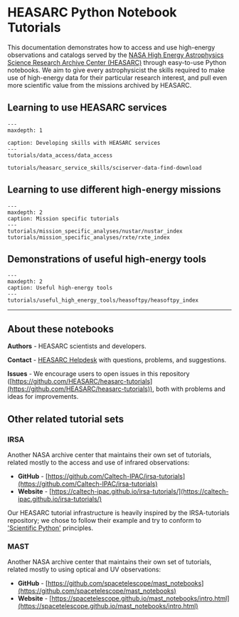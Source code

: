 
# HEASARC Python Notebook Tutorials

This documentation demonstrates how to access and use high-energy observations and catalogs served by the [NASA High Energy Astrophysics Science Research Archive Center (HEASARC)](https://heasarc.gsfc.nasa.gov/) through easy-to-use Python notebooks.
We aim to give every astrophysicist the skills required to make use of high-energy data for their particular research interest, and pull even more scientific value from the missions archived by HEASARC.


## Learning to use HEASARC services

```{toctree}
---
maxdepth: 1

caption: Developing skills with HEASARC services
---
tutorials/data_access/data_access

tutorials/heasarc_service_skills/sciserver-data-find-download

```

## Learning to use different high-energy missions

```{toctree}
---
maxdepth: 2
caption: Mission specific tutorials
---
tutorials/mission_specific_analyses/nustar/nustar_index
tutorials/mission_specific_analyses/rxte/rxte_index
```

## Demonstrations of useful high-energy tools
```{toctree}
---
maxdepth: 2
caption: Useful high-energy tools
---
tutorials/useful_high_energy_tools/heasoftpy/heasoftpy_index
```

***

## About these notebooks

**Authors** - HEASARC scientists and developers.

**Contact** - [HEASARC Helpdesk](https://heasarc.gsfc.nasa.gov/cgi-bin/Feedback) with questions, problems, and suggestions.

**Issues** - We encourage users to open issues in this repository ([https://github.com/HEASARC/heasarc-tutorials](https://github.com/HEASARC/heasarc-tutorials)), both with problems and ideas for improvements.


## Other related tutorial sets

### IRSA
Another NASA archive center that maintains their own set of tutorials, related mostly to the access and use of infrared observations:

- **GitHub** - [https://github.com/Caltech-IPAC/irsa-tutorials](https://github.com/Caltech-IPAC/irsa-tutorials)
- **Website** - [https://caltech-ipac.github.io/irsa-tutorials/](https://caltech-ipac.github.io/irsa-tutorials/)

Our HEASARC tutorial infrastructure is heavily inspired by the IRSA-tutorials repository; we chose to follow their example and try to conform to ['Scientific Python'](https://github.com/scientific-python) principles.

### MAST
Another NASA archive center that maintains their own set of tutorials, related mostly to using optical and UV observations:

- **GitHub** - [https://github.com/spacetelescope/mast_notebooks](https://github.com/spacetelescope/mast_notebooks)
- **Website** - [https://spacetelescope.github.io/mast_notebooks/intro.html](https://spacetelescope.github.io/mast_notebooks/intro.html)
